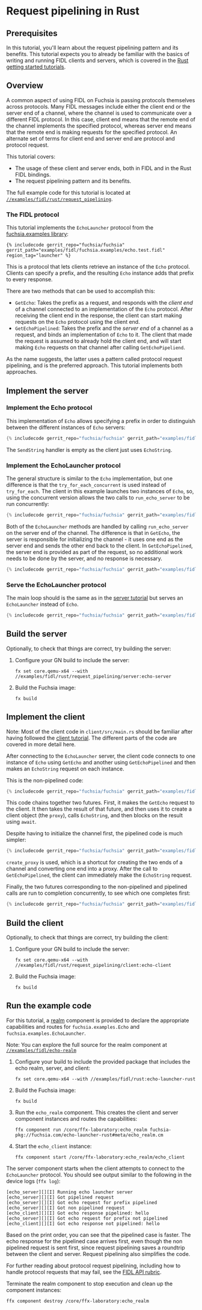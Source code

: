 # Request pipelining in Rust

## Prerequisites

In this tutorial, you'll learn about the request pipelining pattern and its
benefits. This tutorial expects you to already be familiar with the basics
of writing and running FIDL clients and servers, which is covered in the
[Rust getting started tutorials][overview].

## Overview

<!-- TODO(https://fxbug.dev/42136750): <<../../common/pipelining/overview.md>> -->

A common aspect of using FIDL on Fuchsia is passing protocols themselves across
protocols. Many FIDL messages include either the client end or
the server end of a channel, where the channel is used to communicate over a
different FIDL protocol. In this case, client end means that the remote end of the
channel implements the specified protocol, whereas server end means that the
remote end is making requests for the specified protocol. An alternate set of
terms for client end and server end are protocol and protocol request.

This tutorial covers:

* The usage of these client and server ends, both in FIDL and in the Rust
  FIDL bindings.
* The request pipelining pattern and its benefits.

The full example code for this tutorial is located at
[`//examples/fidl/rust/request_pipelining`][src].

### The FIDL protocol

<!-- TODO(https://fxbug.dev/42136750) <<../../common/pipelining/launcher.md>> -->

This tutorial implements the `EchoLauncher` protocol from the
[fuchsia.examples library][examples-fidl]:

```fidl
{% includecode gerrit_repo="fuchsia/fuchsia" gerrit_path="examples/fidl/fuchsia.examples/echo.test.fidl" region_tag="launcher" %}
```

This is a protocol that lets clients retrieve an instance of the `Echo`
protocol. Clients can specify a prefix, and the resulting `Echo` instance
adds that prefix to every response.

There are two methods that can be used to accomplish this:

* `GetEcho`: Takes the prefix as a request, and responds with the *client end* of
  a channel connected to an implementation of the `Echo` protocol. After
  receiving the client end in the response, the client can start making requests
  on the `Echo` protocol using the client end.
* `GetEchoPipelined`: Takes the prefix and the *server end* of a channel as a request,
  and binds an implementation of `Echo` to it. The client that
  made the request is assumed to already hold the client end, and will
  start making `Echo` requests on that channel after calling `GetEchoPipeliend`.

As the name suggests, the latter uses a pattern called protocol request
pipelining, and is the preferred approach. This tutorial implements both
approaches.

## Implement the server

### Implement the Echo protocol

This implementation of `Echo` allows specifying a prefix in order to
distinguish between the different instances of `Echo` servers:

```rust
{% includecode gerrit_repo="fuchsia/fuchsia" gerrit_path="examples/fidl/rust/request_pipelining/server/src/main.rs" region_tag="echo-impl" %}
```

The `SendString` handler is empty as the client just uses `EchoString`.

### Implement the EchoLauncher protocol

The general structure is similar to the `Echo` implementation, but one difference is that the
`try_for_each_concurrent` is used instead of `try_for_each`. The client in this example launches
two instances of `Echo`, so, using the concurrent version allows the two calls to
`run_echo_server` to be run concurrently:

```rust
{% includecode gerrit_repo="fuchsia/fuchsia" gerrit_path="examples/fidl/rust/request_pipelining/server/src/main.rs" region_tag="launcher-impl" highlight="7,31" %}
```

Both of the `EchoLauncher` methods are handled by calling `run_echo_server` on the server end of
the channel. The difference is that in `GetEcho`, the server is responsible for initializing the
channel - it uses one end as the server end and sends the other end back to the client. In
`GetEchoPipelined`, the server end is provided as part of the request, so no additional work needs
to be done by the server, and no response is necessary.

```rust
{% includecode gerrit_repo="fuchsia/fuchsia" gerrit_path="examples/fidl/rust/request_pipelining/server/src/main.rs" region_tag="launcher-impl" highlight="8,9,10,11,12,13,14,15,16,17,18,19,20,21,22,23,24,25,26,27,28,29,30" %}
```

### Serve the EchoLauncher protocol

The main loop should is the same as in the
[server tutorial][server-tut-main] but serves an `EchoLauncher` instead of `Echo`.

```rust
{% includecode gerrit_repo="fuchsia/fuchsia" gerrit_path="examples/fidl/rust/request_pipelining/server/src/main.rs" region_tag="main" %}
```

## Build the server

Optionally, to check that things are correct, try building the server:

1. Configure your GN build to include the server:

   ```posix-terminal
   fx set core.qemu-x64 --with //examples/fidl/rust/request_pipelining/server:echo-server
   ```
1. Build the Fuchsia image:

   ```posix-terminal
   fx build
   ```

## Implement the client

Note: Most of the client code in `client/src/main.rs` should be familiar after having
followed the [client tutorial][client-tut]. The different parts of the code
are covered in more detail here.

After connecting to the `EchoLauncher` server, the client
code connects to one instance of `Echo` using `GetEcho` and another using
`GetEchoPipelined` and then makes an `EchoString` request on each instance.

This is the non-pipelined code:

```rust
{% includecode gerrit_repo="fuchsia/fuchsia" gerrit_path="examples/fidl/rust/request_pipelining/client/src/main.rs" region_tag="main" highlight="6,7,8,9,10,11,12,13,14" %}
```

This code chains together two futures. First, it makes the `GetEcho` request to the client. It then
takes the result of that future, and then uses it to create a client object (the `proxy`), calls
`EchoString`, and then blocks on the result using `await`.

Despite having to initialize the channel first, the pipelined code is much simpler:

```rust
{% includecode gerrit_repo="fuchsia/fuchsia" gerrit_path="examples/fidl/rust/request_pipelining/client/src/main.rs" region_tag="main" highlight="16,17,18,19,20,21,22" %}
```

`create_proxy` is used, which is a shortcut for creating the two ends of a channel and converting
one end into a proxy. After the call to `GetEchoPipelined`, the client can immediately make the
`EchoString` request.

Finally, the two futures corresponding to the non-pipelined and pipelined calls are run to
completion concurrently, to see which one completes first:

```rust
{% includecode gerrit_repo="fuchsia/fuchsia" gerrit_path="examples/fidl/rust/request_pipelining/client/src/main.rs" region_tag="main" highlight="24,25,26,27,28" %}
```

## Build the client

Optionally, to check that things are correct, try building the client:

1. Configure your GN build to include the server:

   ```posix-terminal
   fx set core.qemu-x64 --with //examples/fidl/rust/request_pipelining/client:echo-client
   ```

1. Build the Fuchsia image:

   ```posix-terminal
   fx build
   ```

## Run the example code

For this tutorial, a [realm][glossary.realm] component is
provided to declare the appropriate capabilities and routes for
`fuchsia.examples.Echo` and `fuchsia.examples.EchoLauncher`.

Note: You can explore the full source for the realm component at
[`//examples/fidl/echo-realm`](/examples/fidl/echo-realm)

1. Configure your build to include the provided package that includes the
   echo realm, server, and client:

    ```posix-terminal
    fx set core.qemu-x64 --with //examples/fidl/rust:echo-launcher-rust
    ```

1. Build the Fuchsia image:

   ```posix-terminal
   fx build
   ```

1. Run the `echo_realm` component. This creates the client and server component
   instances and routes the capabilities:

    ```posix-terminal
    ffx component run /core/ffx-laboratory:echo_realm fuchsia-pkg://fuchsia.com/echo-launcher-rust#meta/echo_realm.cm
    ```

1. Start the `echo_client` instance:

    ```posix-terminal
    ffx component start /core/ffx-laboratory:echo_realm/echo_client
    ```

The server component starts when the client attempts to connect to the
`EchoLauncher` protocol. You should see output similar to the following
in the device logs (`ffx log`):

```none {:.devsite-disable-click-to-copy}
[echo_server][][I] Running echo launcher server
[echo_server][][I] Got pipelined request
[echo_server][][I] Got echo request for prefix pipelined
[echo_server][][I] Got non pipelined request
[echo_client][][I] Got echo response pipelined: hello
[echo_server][][I] Got echo request for prefix not pipelined
[echo_client][][I] Got echo response not pipelined: hello
```

Based on the print order, you can see that the pipelined case is faster. The
echo response for the pipelined case arrives first, even though the non
pipelined request is sent first, since request pipelining saves a roundtrip
between the client and server. Request pipelining also simplifies the code.

For further reading about protocol request pipelining, including how to handle
protocol requests that may fail, see the [FIDL API rubric][rubric].

Terminate the realm component to stop execution and clean up the component
instances:

```posix-terminal
ffx component destroy /core/ffx-laboratory:echo_realm
```

<!-- xrefs -->
[glossary.realm]: /docs/glossary/README.md#realm
[src]: /examples/fidl/rust/request_pipelining
[server-tut]: /docs/development/languages/fidl/tutorials/rust/basics/server.md
[server-tut-main]: /docs/development/languages/fidl/tutorials/rust/basics/server.md#main
[client-tut]: /docs/development/languages/fidl/tutorials/rust/basics/client.md
[rubric]: /docs/development/api/fidl.md#request-pipelining
[overview]: /docs/development/languages/fidl/tutorials/rust/README.md
[examples-fidl]: /examples/fidl/fuchsia.examples/
